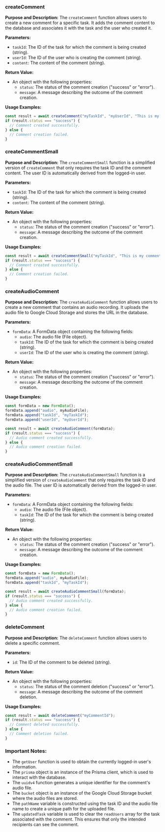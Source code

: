### createComment

**Purpose and Description:**
The `createComment` function allows users to create a new comment for a specific task. It adds the comment content to the database and associates it with the task and the user who created it.

**Parameters:**
- `taskId`: The ID of the task for which the comment is being created (string).
- `userId`: The ID of the user who is creating the comment (string).
- `content`: The content of the comment (string).

**Return Value:**
- An object with the following properties:
  - `status`: The status of the comment creation ("success" or "error").
  - `message`: A message describing the outcome of the comment creation.

**Usage Examples:**
```typescript
const result = await createComment("myTaskId", "myUserId", "This is my comment.");
if (result.status === "success") {
  // Comment created successfully.
} else {
  // Comment creation failed.
}
```

### createCommentSmall

**Purpose and Description:**
The `createCommentSmall` function is a simplified version of `createComment` that only requires the task ID and the comment content. The user ID is automatically derived from the logged-in user.

**Parameters:**
- `taskId`: The ID of the task for which the comment is being created (string).
- `content`: The content of the comment (string).

**Return Value:**
- An object with the following properties:
  - `status`: The status of the comment creation ("success" or "error").
  - `message`: A message describing the outcome of the comment creation.

**Usage Examples:**
```typescript
const result = await createCommentSmall("myTaskId", "This is my comment.");
if (result.status === "success") {
  // Comment created successfully.
} else {
  // Comment creation failed.
}
```

### createAudioComment

**Purpose and Description:**
The `createAudioComment` function allows users to create a new comment that contains an audio recording. It uploads the audio file to Google Cloud Storage and stores the URL in the database.

**Parameters:**
- `formData`: A FormData object containing the following fields:
  - `audio`: The audio file (File object).
  - `taskId`: The ID of the task for which the comment is being created (string).
  - `userId`: The ID of the user who is creating the comment (string).

**Return Value:**
- An object with the following properties:
  - `status`: The status of the comment creation ("success" or "error").
  - `message`: A message describing the outcome of the comment creation.

**Usage Examples:**
```typescript
const formData = new FormData();
formData.append("audio", myAudioFile);
formData.append("taskId", "myTaskId");
formData.append("userId", "myUserId");

const result = await createAudioComment(formData);
if (result.status === "success") {
  // Audio comment created successfully.
} else {
  // Audio comment creation failed.
}
```

### createAudioCommentSmall

**Purpose and Description:**
The `createAudioCommentSmall` function is a simplified version of `createAudioComment` that only requires the task ID and the audio file. The user ID is automatically derived from the logged-in user.

**Parameters:**
- `formData`: A FormData object containing the following fields:
  - `audio`: The audio file (File object).
  - `taskId`: The ID of the task for which the comment is being created (string).

**Return Value:**
- An object with the following properties:
  - `status`: The status of the comment creation ("success" or "error").
  - `message`: A message describing the outcome of the comment creation.

**Usage Examples:**
```typescript
const formData = new FormData();
formData.append("audio", myAudioFile);
formData.append("taskId", "myTaskId");

const result = await createAudioCommentSmall(formData);
if (result.status === "success") {
  // Audio comment created successfully.
} else {
  // Audio comment creation failed.
}
```

### deleteComment

**Purpose and Description:**
The `deleteComment` function allows users to delete a specific comment.

**Parameters:**
- `id`: The ID of the comment to be deleted (string).

**Return Value:**
- An object with the following properties:
  - `status`: The status of the comment deletion ("success" or "error").
  - `message`: A message describing the outcome of the comment deletion.

**Usage Examples:**
```typescript
const result = await deleteComment("myCommentId");
if (result.status === "success") {
  // Comment deleted successfully.
} else {
  // Comment deletion failed.
}
```

### Important Notes:

- The `getUser` function is used to obtain the currently logged-in user's information.
- The `prisma` object is an instance of the Prisma client, which is used to interact with the database.
- The `uuidv4` function generates a unique identifier for the comment's audio file.
- The `bucket` object is an instance of the Google Cloud Storage bucket where the audio files are stored.
- The `pathName` variable is constructed using the task ID and the audio file name to create a unique path for the uploaded file.
- The `updatedTask` variable is used to clear the `readUsers` array for the task associated with the comment. This ensures that only the intended recipients can see the comment.